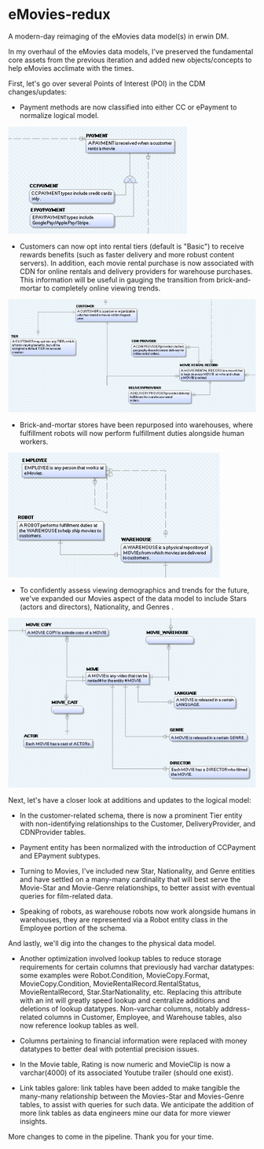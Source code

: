# eMovies-redux
A modern-day reimaging of the eMovies data model(s) in erwin DM.

In my overhaul of the eMovies data models, I've preserved the fundamental core assets from the previous iteration and added new objects/concepts to help eMovies acclimate with the times.

First, let's go over several Points of Interest (POI) in the CDM changes/updates:

- Payment methods are now classified into either CC or ePayment to normalize logical model.

![alt text](https://github.com/wuda20/eMovies-redux/blob/emovies-dev/images/POI_payments.png?raw=true)

- Customers can now opt into rental tiers (default is "Basic") to receive rewards benefits (such as faster delivery and more robust content servers). In addition, each movie rental purchase is now associated with CDN for online rentals and delivery providers for warehouse purchases. This information will be useful in gauging the transition from brick-and-mortar to completely online viewing trends.

![alt text](https://github.com/wuda20/eMovies-redux/blob/emovies-dev/images/POI_customer-rentals.png?raw=true)

- Brick-and-mortar stores have been repurposed into warehouses, where fulfillment robots will now perform fulfillment duties alongside human workers.

![alt text](https://github.com/wuda20/eMovies-redux/blob/emovies-dev/images/POI_logistics.png?raw=true)

- To confidently assess viewing demographics and trends for the future, we've expanded our Movies aspect of the data model to include Stars (actors and directors), Nationality, and Genres . 

![alt text](https://github.com/wuda20/eMovies-redux/blob/emovies-dev/images/POI_movies.png?raw=true)

Next, let's have a closer look at additions and updates to the logical model:

- In the customer-related schema, there is now a prominent Tier entity with non-identifying relationships to the Customer, DeliveryProvider, and CDNProvider tables. 

- Payment entity has been normalized with the introduction of CCPayment and EPayment subtypes.

- Turning to Movies, I've included new Star, Nationality, and Genre entities and have settled on a many-many cardinality that will best serve the Movie-Star and Movie-Genre relationships, to better assist with eventual queries for film-related data.

- Speaking of robots, as warehouse robots now work alongside humans in warehouses, they are represented via a Robot entity class in the Employee portion of the schema.

And lastly, we'll dig into the changes to the physical data model.

- Another optimization involved lookup tables to reduce storage requirements for certain columns that previously had varchar datatypes: some examples were Robot.Condition, MovieCopy.Format, MovieCopy.Condition, MovieRentalRecord.RentalStatus, MovieRentalRecord, Star.StarNationality, etc. Replacing this attribute with an int will greatly speed lookup and centralize additions and deletions of lookup datatypes. Non-varchar columns, notably address-related columns in Customer, Employee, and Warehouse tables, also now reference lookup tables as well.

- Columns pertaining to financial information were replaced with money datatypes to better deal with potential precision issues.

- In the Movie table, Rating is now numeric and MovieClip is now a varchar(4000) of its associated Youtube trailer (should one exist).

- Link tables galore: link tables have been added to make tangible the many-many relationship between the Movies-Star and Movies-Genre tables, to assist with queries for such data. We anticipate the addition of more link tables as data engineers mine our data for more viewer insights. 

More changes to come in the pipeline. 
Thank you for your time.
